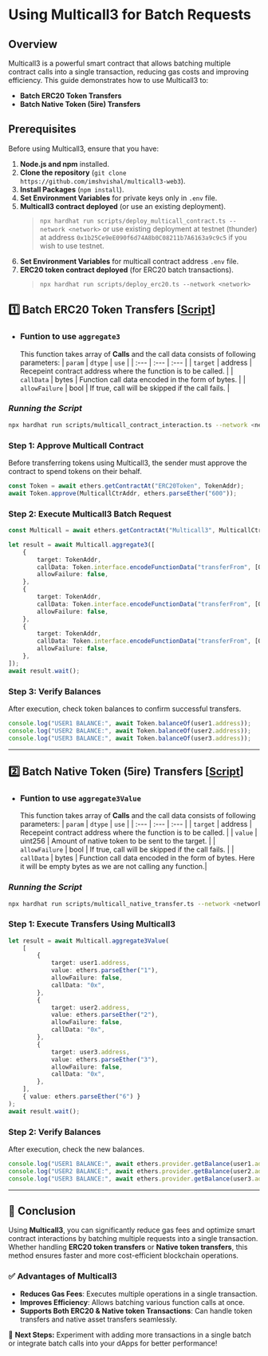 # Using Multicall3 for Batch Requests

## Overview

Multicall3 is a powerful smart contract that allows batching multiple contract calls into a single transaction, reducing gas costs and improving efficiency. This guide demonstrates how to use Multicall3 to:

-   **Batch ERC20 Token Transfers**
-   **Batch Native Token (5ire) Transfers**

## Prerequisites

Before using Multicall3, ensure that you have:

1. **Node.js and npm** installed.
2. **Clone the repository** (`git clone https://github.com/imshvishal/multicall3-web3`).
3. **Install Packages** (`npm install`).
4. **Set Environment Variables** for private keys only in `.env` file.
5. **Multicall3 contract deployed** (or use an existing deployment).
    > `npx hardhat run scripts/deploy_multicall_contract.ts --network <network>` or use existing deployment at testnet (thunder) at address `0x1b25Ce9eE090f6d74A8b0C08211b7A6163a9c9c5` if you wish to use testnet.
6. **Set Environment Variables** for multicall contract address `.env` file.
7. **ERC20 token contract deployed** (for ERC20 batch transactions).
    > `npx hardhat run scripts/deploy_erc20.ts --network <network>`

## 1️⃣ Batch ERC20 Token Transfers [[Script](./scripts/multicall_contract_interaction.ts)]

-   ### Funtion to use `aggregate3`
    This function takes array of **Calls** and the call data consists of following parameters:
    | `param` | `dtype` | `use` |
    | :--- | :--- | :--- |
    | `target` | address | Recepeint contract address where the function is to be called. |
    | `callData` | bytes | Function call data encoded in the form of bytes. |
    | `allowFailure` | bool | If true, call will be skipped if the call fails. |

### **_Running the Script_**

```bash
npx hardhat run scripts/multicall_contract_interaction.ts --network <network>
```

### **Step 1: Approve Multicall Contract**

Before transferring tokens using Multicall3, the sender must approve the contract to spend tokens on their behalf.

```typescript
const Token = await ethers.getContractAt("ERC20Token", TokenAddr);
await Token.approve(MulticallCtrAddr, ethers.parseEther("600"));
```

### **Step 2: Execute Multicall3 Batch Request**

```typescript
const Multicall = await ethers.getContractAt("Multicall3", MulticallCtrAddr);

let result = await Multicall.aggregate3([
	{
		target: TokenAddr,
		callData: Token.interface.encodeFunctionData("transferFrom", [Owner, user1.address, ethers.parseEther("100")]),
		allowFailure: false,
	},
	{
		target: TokenAddr,
		callData: Token.interface.encodeFunctionData("transferFrom", [Owner, user2.address, ethers.parseEther("200")]),
		allowFailure: false,
	},
	{
		target: TokenAddr,
		callData: Token.interface.encodeFunctionData("transferFrom", [Owner, user3.address, ethers.parseEther("300")]),
		allowFailure: false,
	},
]);
await result.wait();
```

### **Step 3: Verify Balances**

After execution, check token balances to confirm successful transfers.

```typescript
console.log("USER1 BALANCE:", await Token.balanceOf(user1.address));
console.log("USER2 BALANCE:", await Token.balanceOf(user2.address));
console.log("USER3 BALANCE:", await Token.balanceOf(user3.address));
```

---

## 2️⃣ Batch Native Token (5ire) Transfers [[Script](./scripts/multicall_native_transfer.ts)]

-   ### Funtion to use `aggregate3Value`
    This function takes array of **Calls** and the call data consists of following parameters:
    | `param` | `dtype` | `use` |
    | :--- | :--- | :--- |
    | `target` | address | Recepeint contract address where the function is to be called. |
    | `value` | uint256 | Amount of native token to be sent to the target. |
    | `allowFailure` | bool | If true, call will be skipped if the call fails. |
    | `callData` | bytes | Function call data encoded in the form of bytes. Here it will be empty bytes as we are not calling any function.|

### **_Running the Script_**

```bash
npx hardhat run scripts/multicall_native_transfer.ts --network <network>
```

### **Step 1: Execute Transfers Using Multicall3**

```typescript
let result = await Multicall.aggregate3Value(
	[
		{
			target: user1.address,
			value: ethers.parseEther("1"),
			allowFailure: false,
			callData: "0x",
		},
		{
			target: user2.address,
			value: ethers.parseEther("2"),
			allowFailure: false,
			callData: "0x",
		},
		{
			target: user3.address,
			value: ethers.parseEther("3"),
			allowFailure: false,
			callData: "0x",
		},
	],
	{ value: ethers.parseEther("6") }
);
await result.wait();
```

### **Step 2: Verify Balances**

After execution, check the new balances.

```typescript
console.log("USER1 BALANCE:", await ethers.provider.getBalance(user1.address));
console.log("USER2 BALANCE:", await ethers.provider.getBalance(user2.address));
console.log("USER3 BALANCE:", await ethers.provider.getBalance(user3.address));
```

---

## 🚀 Conclusion

Using **Multicall3**, you can significantly reduce gas fees and optimize smart contract interactions by batching multiple requests into a single transaction. Whether handling **ERC20 token transfers** or **Native token transfers**, this method ensures faster and more cost-efficient blockchain operations.

### ✅ **Advantages of Multicall3**

-   **Reduces Gas Fees**: Executes multiple operations in a single transaction.
-   **Improves Efficiency**: Allows batching various function calls at once.
-   **Supports Both ERC20 & Native token Transactions**: Can handle token transfers and native asset transfers seamlessly.

📌 **Next Steps:** Experiment with adding more transactions in a single batch or integrate batch calls into your dApps for better performance!
